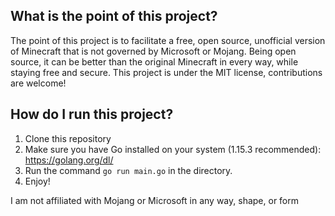 ## What is the point of this project?

The point of this project is to facilitate a free, open source, unofficial version of Minecraft that is not governed by Microsoft or Mojang. Being open source, it can be better than the original Minecraft in every way, while staying free and secure. This project is under the MIT license, contributions are welcome!

## How do I run this project?
1. Clone this repository
2. Make sure you have Go installed on your system (1.15.3 recommended): https://golang.org/dl/
3. Run the command `go run main.go` in the directory.
4. Enjoy!

I am not affiliated with Mojang or Microsoft in any way, shape, or form
